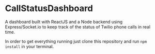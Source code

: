 # CallStatusDashboard
A dashboard built with ReactJS and a Node backend using Express/Socket.io to keep track of the status of Twilio phone calls in real time.

In order to get everything running just clone this repository and run `npm install` in your terminal.

